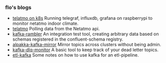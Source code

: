 ### flo's blogs

- [telatmo on k8s](https://github.com/florin-akermann/telatmo-on-k8s-on-raspberrypi) Running telegraf, influxdb, grafana on raspberrypi to monitor netatmo indoor climate.
- [telatmo](https://hub.docker.com/repository/docker/floak/telatmo) Polling data from the Netatmo api. 
- [kafka-rambler](https://florin-akermann.github.io/kafka-rambler/) An integration test tool, creating arbitrary data based on schemas registered in the confluent-schema registry.
- [alpakka-kafka-mirror](https://florin-akermann.github.io/alpakka-kafka-mirror/) Mirror topics across clusters without being admin.
- [kafka-dlq-monitor](https://florin-akermann.github.io/kafka-dlq-monitor/) A basic tool to keep track of your dead letter topics.
- [etl-kafka](https://florin-akermann.github.io/etl-kafka/) Some notes on how to use kafka for an etl-pipeline.